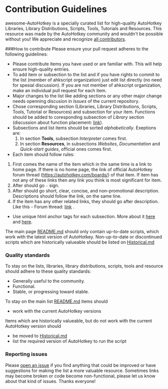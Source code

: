 # Contribution Guidelines
awesome-AutoHotkey is a specially curated list for high-quality AutoHotkey Libraries, Library Distributions, Scripts, Tools, Tutorials and Resources.
This resource was made by the AutoHotkey community and wouldn't be possible without you! We appreciate and recognize [all contributors](https://github.com/ahkscript/awesome-AutoHotkey/graphs/contributors).


###How to contribute
Please ensure your pull request adheres to the following guidelines:
- Please contribute items you have used or are familiar with. This will help ensure high-quality entries.
- To add item or subsection to the list and if you have rights to commit to the list (member of ahkscript organization) just edit list directly (no need for spesial discussion). If you are not member of ahkscript organization, make an individual pull request for each item.
- Major changes to the list like adding sections or any other major change needs openning discusion in *Issues* of the current repository.
- Chose corresponding section (Libraries, Library Distributions, Scripts, Tools, Tutorial or Resources) and subsection for your item. Functions should be added to coresponding subsection of *Library* section (discussion about function placement: [link](https://github.com/ahkscript/awesome-AutoHotkey/issues/35)).
- Subsections and list items should be sorted *alphabetically*. Exeptions are:
  1. In section **Tools**, subsection *Interpreter* comes first.
  3. In section **Resources**, in subsections *Websites*, *Documentation* and *Quick-start guides*, official ones comes first. 
- Each item should follow rules:
 1. First comes the name of the item which in the same time is a link to home page. If there is no home page, the link of official AutoHotkey forum thread (https://autohotkey.com/boards/) of that item. If item has not any of these links then any link you think is most significant for item. 
 2. After should go `-` sign. 
 3. After should go short, clear, concise, and non-promotional description. Descriptions should follow the link, on the same line.
 4. If the item has any other related links, they should go after description. Like this - Forum thread: [link](http://link) .
- Use unique html anchor tags for each subsection. More about it [here](https://github.com/ahkscript/awesome-AutoHotkey/issues/12) and [here](https://github.com/ahkscript/awesome-AutoHotkey/issues/2#issuecomment-52114056).

The main page [README.md](https://github.com/ahkscript/awesome-AutoHotkey/blob/master/README.md) should only contain up-to-date scripts, which work with the latest version of AutoHotkey. Non-up-to-date or discontinued scripts which are historically valueable should be listed on [Historical.md](https://github.com/ahkscript/awesome-AutoHotkey/blob/master/Historical.md)

### Quality standards
To stay on the lists, libraries, library distributions, scripts, tools and resource should adhere to these quality standards:
- Generally useful to the community.
- Functional.
- Stable, or progressing toward stable.

To stay on the main list [README.md](https://github.com/ahkscript/awesome-AutoHotkey/blob/master/README.md) items should
- work with the current AutoHotkey versions

Items which are historically valueable, but do not work with the current AutoHotkey version should 
- be moved to [Historical.md](https://github.com/ahkscript/awesome-AutoHotkey/blob/master/Historical.md)
- list the required version of AutoHotkey to run the script

### Reporting issues
Please [open an issue](https://github.com/ahkscript/awesome-AutoHotkey/issues/new) if you find anything that could be improved or have suggestions for making the list a more valuable resource. Sometimes links may become broken or code become non-functional, please let us know about that kind of issues. Thanks everyone!
